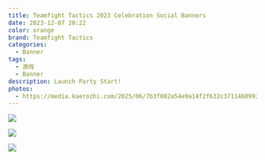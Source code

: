 ```yaml
---
title: Teamfight Tactics 2023 Celebration Social Banners
date: 2023-12-07 20:22
color: orange
brand: Teamfight Tactics
categories:
  - Banner
tags:
  - 游戏
  - Banner
description: Launch Party Start!
photos:
  - https://media.kaerozhi.com/2025/06/7b3f082a54e9a14f2f632c3711460992.webp
---
```

![](https://media.kaerozhi.com/2025/06/2d2986f046db4241f247a96369a4f895.webp)

![](https://media.kaerozhi.com/2025/06/0114e236fd812c593fd99565b5ada6df.webp)

![](https://media.kaerozhi.com/2025/06/9677cc5a9b883112cc251839330cbb1c.webp)

